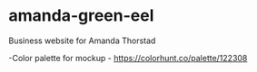# amanda-green-eel

Business website for Amanda Thorstad

-Color palette for mockup - https://colorhunt.co/palette/122308
